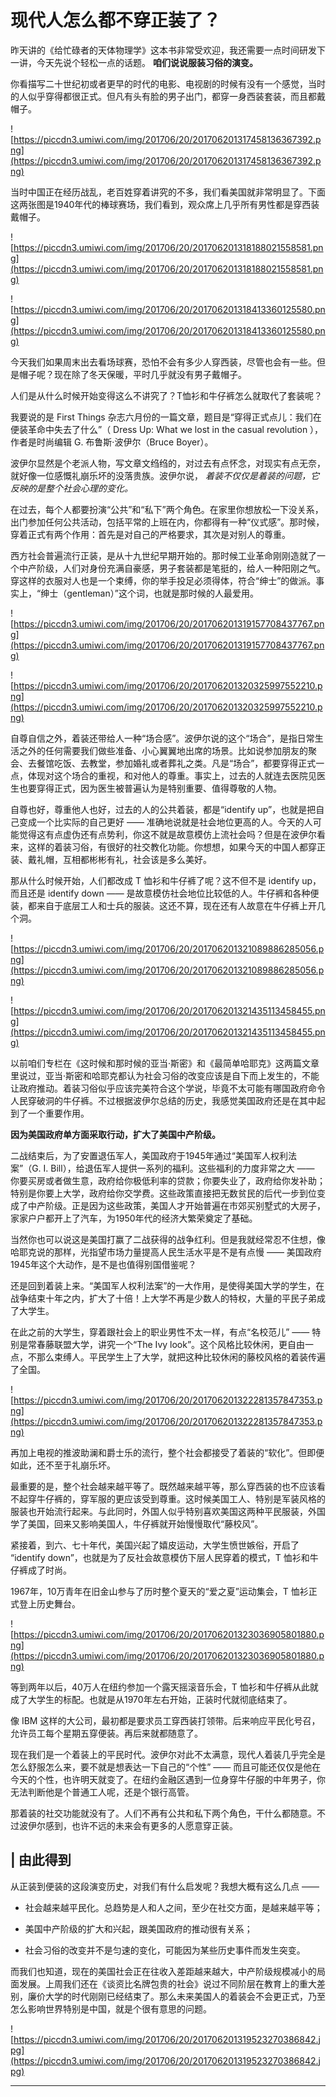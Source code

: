 # 现代人怎么都不穿正装了？

昨天讲的《给忙碌者的天体物理学》这本书非常受欢迎，我还需要一点时间研发下一讲，今天先说个轻松一点的话题。 **咱们说说服装习俗的演变。**

你看描写二十世纪初或者更早的时代的电影、电视剧的时候有没有一个感觉，当时的人似乎穿得都很正式。但凡有头有脸的男子出门，都穿一身西装套装，而且都戴帽子。 

![https://piccdn3.umiwi.com/img/201706/20/201706201317458136367392.png](https://piccdn3.umiwi.com/img/201706/20/201706201317458136367392.png)

当时中国正在经历战乱，老百姓穿着讲究的不多，我们看美国就非常明显了。下面这两张图是1940年代的棒球赛场，我们看到，观众席上几乎所有男性都是穿西装戴帽子。

![https://piccdn3.umiwi.com/img/201706/20/201706201318188021558581.png](https://piccdn3.umiwi.com/img/201706/20/201706201318188021558581.png)

![https://piccdn3.umiwi.com/img/201706/20/201706201318413360125580.png](https://piccdn3.umiwi.com/img/201706/20/201706201318413360125580.png)

今天我们如果周末出去看场球赛，恐怕不会有多少人穿西装，尽管也会有一些。但是帽子呢？现在除了冬天保暖，平时几乎就没有男子戴帽子。

人们是从什么时候开始变得这么不讲究了？T恤衫和牛仔裤怎么就取代了套装呢？

我要说的是 First Things 杂志六月份的一篇文章，题目是“穿得正式点儿：我们在便装革命中失去了什么”（ Dress Up: What we lost in the casual revolution ），作者是时尚编辑 G. 布鲁斯·波伊尔（Bruce Boyer）。

波伊尔显然是个老派人物，写文章文绉绉的，对过去有点怀念，对现实有点无奈，就好像一位感慨礼崩乐坏的没落贵族。波伊尔说， *着装不仅仅是着装的问题，它反映的是整个社会心理的变化。*

在过去，每个人都要扮演“公共”和“私下”两个角色。在家里你想放松一下没关系，出门参加任何公共活动，包括平常的上班在内，你都得有一种“仪式感”。那时候，穿着正式有两个作用：首先是对自己的严格要求，其次是对别人的尊重。

西方社会普遍流行正装，是从十九世纪早期开始的。那时候工业革命刚刚造就了一个中产阶级，人们对身份充满自豪感，男子套装都是笔挺的，给人一种阳刚之气。穿这样的衣服对人也是一个束缚，你的举手投足必须得体，符合“绅士”的做派。事实上，“绅士（gentleman）”这个词，也就是那时候的人最爱用。 

![https://piccdn3.umiwi.com/img/201706/20/201706201319157708437767.png](https://piccdn3.umiwi.com/img/201706/20/201706201319157708437767.png)

![https://piccdn3.umiwi.com/img/201706/20/201706201320325997552210.png](https://piccdn3.umiwi.com/img/201706/20/201706201320325997552210.png)

自尊自信之外，着装还带给人一种“场合感”。波伊尔说的这个“场合”，是指日常生活之外的任何需要我们做些准备、小心翼翼地出席的场景。比如说参加朋友的聚会、去餐馆吃饭、去教堂，参加婚礼或者葬礼之类。凡是“场合”，都要穿得正式一点，体现对这个场合的重视，和对他人的尊重。事实上，过去的人就连去医院见医生也要穿得正式，因为医生被普遍认为是特别重要、值得尊敬的人物。

自尊也好，尊重他人也好，过去的人的公共着装，都是“identify up”，也就是把自己变成一个比实际的自己更好 —— 准确地说就是社会地位更高的人。今天的人可能觉得这有点虚伪还有点势利，你这不就是故意模仿上流社会吗？但是在波伊尔看来，这样的着装习俗，有很好的社交教化功能。你想想，如果今天的中国人都穿正装、戴礼帽，互相都彬彬有礼，社会该是多么美好。

那从什么时候开始，人们都改成 T 恤衫和牛仔裤了呢？这不但不是 identify up，而且还是 identify down —— 是故意模仿社会地位比较低的人。牛仔裤和各种便装，都来自于底层工人和士兵的服装。这还不算，现在还有人故意在牛仔裤上开几个洞。 

![https://piccdn3.umiwi.com/img/201706/20/201706201321089886285056.png](https://piccdn3.umiwi.com/img/201706/20/201706201321089886285056.png)

![https://piccdn3.umiwi.com/img/201706/20/201706201321435113458455.png](https://piccdn3.umiwi.com/img/201706/20/201706201321435113458455.png)

以前咱们专栏在《这时候和那时候的亚当·斯密》和《最简单哈耶克》这两篇文章里说过，亚当·斯密和哈耶克都认为社会习俗的改变应该是自下而上发生的，不能让政府推动。着装习俗似乎应该完美符合这个学说，毕竟不太可能有哪国政府命令人民穿破洞的牛仔裤。不过根据波伊尔总结的历史，我感觉美国政府还是在其中起到了一个重要作用。

 **因为美国政府单方面采取行动，扩大了美国中产阶级。**

二战结束后，为了安置退伍军人，美国政府于1945年通过“美国军人权利法案”（G. I. Bill），给退伍军人提供一系列的福利。这些福利的力度非常之大 —— 你要买房或者做生意，政府给你极低利率的贷款；你要失业了，政府给你发补助；特别是你要上大学，政府给你交学费。这些政策直接把无数贫民的后代一步到位变成了中产阶级。正是因为这些政策，美国人才开始普遍在市郊买别墅式的大房子，家家户户都开上了汽车，为1950年代的经济大繁荣奠定了基础。

当然你也可以说这是美国打赢了二战获得的战争红利。但是我就经常忍不住想，像哈耶克说的那样，光指望市场力量提高人民生活水平是不是有点慢 —— 美国政府1945年这个大动作，是不是也值得别国借鉴呢？

还是回到着装上来。“美国军人权利法案”的一大作用，是使得美国大学的学生，在战争结束十年之内，扩大了十倍！上大学不再是少数人的特权，大量的平民子弟成了大学生。

在此之前的大学生，穿着跟社会上的职业男性不太一样，有点“名校范儿” —— 特别是常春藤联盟大学，讲究一个“The Ivy look”。这个风格比较休闲，更自由一点，不那么束缚人。平民学生上了大学，就把这种比较休闲的藤校风格的着装传遍了全国。 

![https://piccdn3.umiwi.com/img/201706/20/201706201322281357847353.png](https://piccdn3.umiwi.com/img/201706/20/201706201322281357847353.png)

再加上电视的推波助澜和爵士乐的流行，整个社会都接受了着装的“软化”。但即便如此，还不至于礼崩乐坏。

最重要的是，整个社会越来越平等了。既然越来越平等，那么穿西装的也不应该看不起穿牛仔裤的，穿军服的更应该受到尊重。这时候美国工人、特别是军装风格的服装也开始流行起来。与此同时，外国人似乎特别喜欢美国这两种平民服装，外国学了美国，回来又影响美国人，牛仔裤就开始慢慢取代“藤校风”。

紧接着，到六、七十年代，美国兴起了嬉皮运动，大学生愤世嫉俗，开启了 “identify down”，也就是为了反社会故意模仿下层人民穿着的模式，T 恤衫和牛仔裤成了时尚。

1967年，10万青年在旧金山参与了历时整个夏天的“爱之夏”运动集会，T 恤衫正式登上历史舞台。 

![https://piccdn3.umiwi.com/img/201706/20/201706201323036905801880.png](https://piccdn3.umiwi.com/img/201706/20/201706201323036905801880.png)

等到两年以后，40万人在纽约参加一个露天摇滚音乐会，T 恤衫和牛仔裤从此就成了大学生的标配。也就是从1970年左右开始，正装时代就彻底结束了。

像 IBM 这样的大公司，最初都是要求员工穿西装打领带。后来响应平民化号召，允许员工每个星期五穿便装。再后来就都随意了。

现在我们是一个着装上的平民时代。波伊尔对此不太满意，现代人着装几乎完全是怎么舒服怎么来，要不就是想表达一下自己的“个性” —— 而且可能还仅仅是他在今天的个性，也许明天就变了。在纽约金融区遇到一位身穿牛仔服的中年男子，你无法判断他是个普通工人呢，还是个银行高管。

那着装的社交功能就没有了。人们不再有公共和私下两个角色，干什么都随意。不过波伊尔感到，也许不远的未来会有更多的人愿意穿正装。 

## | 由此得到

从正装到便装的这段演变历史，对我们有什么启发呢？我想大概有这么几点 —— 

* 社会越来越平民化。总趋势是人和人之间，至少在社交方面，是越来越平等；

* 美国中产阶级的扩大和兴起，跟美国政府的推动很有关系；

* 社会习俗的改变并不是匀速的变化，可能因为某些历史事件而发生突变。

而我们也知道，现在的美国社会正在往收入差距越来越大，中产阶级规模减小的局面发展。上周我们还在《谈资比名牌包贵的社会》说过不同阶层在教育上的重大差别，廉价大学的时代刚刚已经结束了。那么未来美国人的着装会不会更正式，乃至怎么影响世界特别是中国，就是个很有意思的问题。 

![https://piccdn3.umiwi.com/img/201706/20/201706201319523270386842.jpg](https://piccdn3.umiwi.com/img/201706/20/201706201319523270386842.jpg)

---
